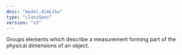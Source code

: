 ```yaml
---
desc: "model.dimLike"
type: "classSpec"
version: "v3"
---
```


Groups elements which describe a measurement forming part of the physical dimensions
of
an object.